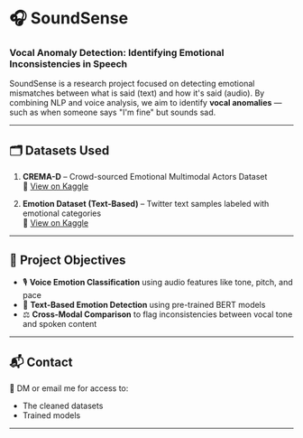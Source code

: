 # 🎧 SoundSense  
### Vocal Anomaly Detection: Identifying Emotional Inconsistencies in Speech

SoundSense is a research project focused on detecting emotional mismatches between what is said (text) and how it's said (audio). By combining NLP and voice analysis, we aim to identify **vocal anomalies** — such as when someone says "I'm fine" but sounds sad.

---

## 🗂️ Datasets Used

1. **CREMA-D** – Crowd-sourced Emotional Multimodal Actors Dataset  
   🔗 [View on Kaggle](https://www.kaggle.com/datasets/ejlok1/cremad)

2. **Emotion Dataset (Text-Based)** – Twitter text samples labeled with emotional categories  
   🔗 [View on Kaggle](https://www.kaggle.com/datasets/bhavikjikadara/emotions-dataset)

---

## 📌 Project Objectives

- 🎙️ **Voice Emotion Classification** using audio features like tone, pitch, and pace
- 🧠 **Text-Based Emotion Detection** using pre-trained BERT models
- ⚖️ **Cross-Modal Comparison** to flag inconsistencies between vocal tone and spoken content

---

## 📬 Contact

📩 DM or email me for access to:
- The cleaned datasets  
- Trained models  

---
